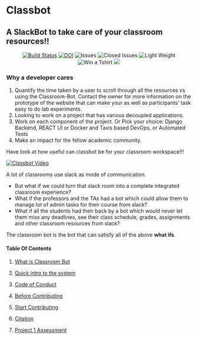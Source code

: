 
# Classbot

## A SlackBot to take care of your classroom resources!!

<center>

<a href="https://travis-ci.com/tanay105/Classroom-Bot"><img src="https://travis-ci.com/tanay105/Classroom-Bot.svg?branch=master" alt="Build Status"></a>
<a href="https://zenodo.org/badge/latestdoi/288084201"><img src="https://zenodo.org/badge/288084201.svg" alt="DOI"></a>
<img src="https://img.shields.io/github/issues-raw/Ayushi61/Classroom-Bot" alt="Issues">
<img src="https://img.shields.io/github/issues-closed-raw/Ayushi61/Classroom-Bot?style=plastic" alt="Closed Issues">
<img src="https://img.shields.io/github/repo-size/Ayushi61/Classroom-Bot" alt="Light Weight">
<img src="https://img.shields.io/github/issues/Ayushi61/Classroom-Bot/Haktoberfest" alt="Win a Tshirt">
<img src="https://codecov.io/gh/tanay105/Classroom-Bot/branch/master/graph/badge.svg?token=GDIGVPXI97"/>

</center>

### Why a developer cares

1. Quantify the time taken by a user to scroll through all the resources vs using the Classroom-Bot. Contact the owner for more information on the prototype of the website that can make your as well as participants' task easy to do lab experiments.
2. Looking to work on a project that has various decoupled applications.
3. Work on each component of the project. Or Pick your choice: Django Backend, REACT UI or Docker and Tavis based DevOps, or Automated Tests
4. Make an impact for the fellow academic community.

Have look at how useful can classbot be for your classroom workspace!!!

[![Classbot Video](https://img.youtube.com/vi/CRSTGNChs1o/0.jpg)](https://www.youtube.com/watch?v=NaiekJTGSXg)

A lot of classrooms use slack as mode of communication. 

* But what if we could turn that slack room into a complete integrated classroom experience?
* What if the professors and the TAs had a bot which could allow them to manage lot of admin tasks for their course from slack?
* What if all the students had their back by a bot which would never let them miss any deadlines, see their class schedule, 
grades, assignments and other classroom resources from slack?

The classroom bot is the bot that can satisfy all of the above **what ifs**.


#### Table Of Contents

1. [What is Classroom Bot](/docs/whatallispossible.md)

2. [Quick intro to the system](/docs/how.md)

2. [Code of Conduct](CODE_OF_CONDUCT.md)

3. [Before Contributing](CONTRIBUTING.md)

4. [Start Contributing](docs/design.md)

5. [Citation](CITATION.md)

6. [Project 1 Assessment](PROJ1-selfAssessment.md)
